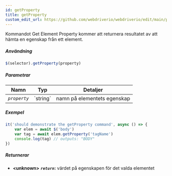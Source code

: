 ```yaml
---
id: getProperty
title: getProperty
custom_edit_url: https://github.com/webdriverio/webdriverio/edit/main/packages/webdriverio/src/commands/element/getProperty.ts
---
```


Kommandot Get Element Property kommer att returnera resultatet av att hämta en egenskap från ett element.

##### Användning

```js
$(selector).getProperty(property)
```

##### Parametrar

<table>
  <thead>
    <tr>
      <th>Namn</th><th>Typ</th><th>Detaljer</th>
    </tr>
  </thead>
  <tbody>
    <tr>
      <td><code><var>property</var></code></td>
      <td>`string`</td>
      <td>namn på elementets egenskap</td>
    </tr>
  </tbody>
</table>

##### Exempel

```js title="getProperty.js"
it('should demonstrate the getProperty command', async () => {
    var elem = await $('body')
    var tag = await elem.getProperty('tagName')
    console.log(tag) // outputs: "BODY"
})
```

##### Returnerar

- **&lt;unknown&gt;**
            **<code><var>return</var></code>:** värdet på egenskapen för det valda elementet